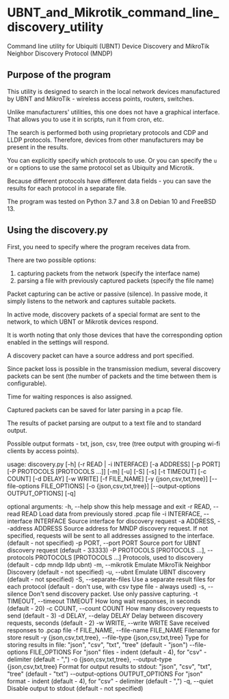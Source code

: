# UBNT_and_Mikrotik_command_line_discovery_utility
Command line utility for Ubiquiti (UBNT) Device Discovery and MikroTik Neighbor Discovery Protocol (MNDP)

## Purpose of the program

This utility is designed to search in the local network devices manufactured by UBNT and MikroTik  - wireless access points, routers, switches.

Unlike manufacturers' utilities, this one does not have a graphical interface. That allows you to use it in scripts, run it from cron, etc.

The search is performed both using proprietary protocols and CDP and LLDP protocols. Therefore, devices from other manufacturers may be present in the results.

You can explicitly specify which protocols to use. Or you can specify the `u` or `m` options to use the same protocol set as Ubiquity and Microtik.

Because different protocols have different data fields - you can save the results for each protocol in a separate file.

The program was tested on Python 3.7 and 3.8 on Debian 10 and FreeBSD 13.

## Using the discovery.py

First, you need to specify where the program receives data from. 

There are two possible options:
1) capturing packets from the network (specify the interface name)
2) parsing a file with previously captured packets (specify the file name)

Packet capturing can be active or passive (silence). In passive mode, it simply listens to the network and captures suitable packets.

In active mode, discovery packets of a special format are sent to the network, to which UBNT or Mikrotik devices respond.

It is worth noting that only those devices that have the corresponding option enabled in the settings will respond.

A discovery packet can have a source address and port specified.

Since packet loss is possible in the transmission medium, several discovery packets can be sent (the number of packets and the time between them is configurable).

Time for waiting responces is also assigned.

Captured packets can be saved for later parsing in a pcap file.

The results of packet parsing are output to a text file and to standard output.

Possible output formats - txt, json, csv, tree (tree output with grouping wi-fi clients by access points).



usage: discovery.py [-h] (-r READ | -i INTERFACE) [-a ADDRESS] [-p PORT] [-P PROTOCOLS [PROTOCOLS ...]] [-m] [-u] [-S] [-s] [-t TIMEOUT] [-c COUNT] [-d DELAY]
                    [-w WRITE] [-f FILE_NAME] [-y {json,csv,txt,tree}] [--file-options FILE_OPTIONS] [-o {json,csv,txt,tree}] [--output-options OUTPUT_OPTIONS]
                    [-q]

optional arguments:
  -h, --help            show this help message and exit
  -r READ, --read READ  Load data from previously stored .pcap file
  -i INTERFACE, --interface INTERFACE
                        Source interface for discovery request
  -a ADDRESS, --address ADDRESS
                        Source address for MNDP discovery request. If not specified, requests will be sent to all addresses assigned to the interface. (default
                        - not specified)
  -p PORT, --port PORT  Source port for UBNT discovery request (default - 33333)
  -P PROTOCOLS [PROTOCOLS ...], --protocols PROTOCOLS [PROTOCOLS ...]
                        Protocols, used to discovery (default - cdp mndp lldp ubnt)
  -m, --mikrotik        Emulate MikroTik Neighbor Discovery (default - not specified)
  -u, --ubnt            Emulate UBNT discovery (default - not specified)
  -S, --separate-files  Use a separate result files for each protocol (default - don't use, with csv type file - always used)
  -s, --silence         Don't send discovery packet. Use only passive capturing.
  -t TIMEOUT, --timeout TIMEOUT
                        How long wait responses, in seconds (default - 20)
  -c COUNT, --count COUNT
                        How many discovery requests to send (default - 3)
  -d DELAY, --delay DELAY
                        Delay between discovery requests, seconds (default - 2)
  -w WRITE, --write WRITE
                        Save received responses to .pcap file
  -f FILE_NAME, --file-name FILE_NAME
                        Filename for store result
  -y {json,csv,txt,tree}, --file-type {json,csv,txt,tree}
                        Type for storing results in file: "json", "csv", "txt", "tree" (default - "json")
  --file-options FILE_OPTIONS
                        For "json" files - indent (default - 4), for "csv" - delimiter (default - ",")
  -o {json,csv,txt,tree}, --output-type {json,csv,txt,tree}
                        Format for output results to stdout: "json", "csv", "txt", "tree" (default - "txt")
  --output-options OUTPUT_OPTIONS
                        For "json" format - indent (default - 4), for "csv" - delimiter (default - ",")
  -q, --quiet           Disable output to stdout (default - not specified)
